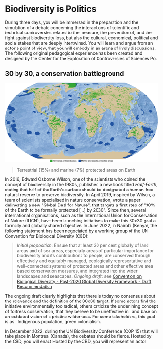 # Biodiversity is Politics

During three days, you will be immersed in the preparation and the simulation of a debate concerning the interactions of scientific and technical controversies related to the measure, the prevention of, and the fight against biodiversity loss, but also the cultural, economical, political and social stakes that are deeply intertwined. You will learn and argue from an actor's point of view, that you will embody in an arena of lively discussions. The following original pedagogical experience has been created and designed by the Center for the Exploration of Controversies of Sciences Po.

## 30 by 30, a conservation battleground

![](/media/PA.png)
> Terrestrial (15%) and marine (7%) protected areas on Earth

In 2016, Edward Osborne Wilson, one of the scientists who coined the concept of biodiversity in the 1980s, published a new book titled _Half-Earth_, stating that half of the Earth's surface should be designated a human-free natural reserve to preserve biodiversity. In April 2019, inspired by Wilson, a team of scientists specialised in nature conservation, wrote a paper delineating a new "Global Deal for Nature", that targets a first step of "30% of the Earth to be formally protected [...] by 2030". Since then, several international organisations, such as the International Union for Conservation of Nature (IUCN), have been launching initiatives to make this 30x30 goal a formally and globally shared objective. In June 2022, in Nairobi (Kenya), the following statement has been negociated by a working group of the UN Convention for Biological Diversity (CBD):

> _Initial proposition_: Ensure that at least 30 per cent globally of land areas and of sea areas, especially areas of particular importance for biodiversity and its contributions to people, are conserved through effectively and equitably managed, ecologically representative and well-connected systems of protected areas and other effective area based conservation measures, and integrated into the wider landscapes and seascapes.
> _Ongoing draft_: see [Convention on Biological Diversity - Post-2020 Global Diversity Framework - Draft Recommendation](https://www.cbd.int/doc/c/36ac/ae16/ff8fc251490eaa3184c70c06/wg2020-04-crp-06-add1-en.pdf)

The ongoing draft clearly highlights that there is today no consensus about the relevance and the definition of the 30x30 target. If some actors find the initiative environmentally too radical, others criticize the underlining concept of fortress conservation, that they believe to be uneffective in , and base on an outdated vision of a pristine wilderness. For some takeholders, this goal is as 
. Indigenous population, green colonialism.

In December 2022, during the UN Biodiversity Conference (COP 15) that will take place in Montreal (Canada), the debates should be fierce. Hosted by the CBD, you will enact
Hosted by the CBD, you will represent an actor 

